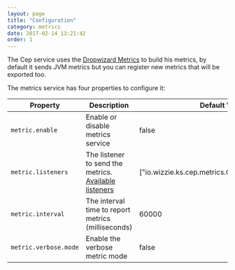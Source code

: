 ```yaml
---
layout: page
title: "Configuration"
category: metrics
date: 2017-02-14 13:21:42
order: 1
---
```


The Cep service uses the [Dropwizard Metrics](http://metrics.dropwizard.io/3.1.0/) to build his metrics, by default it sends JVM metrics but you can register new metrics that will be exported too.

The metrics service has four properties to configure it:

| Property   |      Description      |  Default Value |
|----------|---------------|-------|
| `metric.enable` |  Enable or disable metrics service | false|
| `metric.listeners` | The listener to send the metrics. [Available listeners](https://wizzie-io.github.io/zz-cep/metrics/metrics.html)  |   ["io.wizzie.ks.cep.metrics.ConsoleMetricListener"] |
| `metric.interval` | The interval time to report metrics (milliseconds) |  60000  |
| `metric.verbose.mode`| Enable the verbose metric mode | false |

